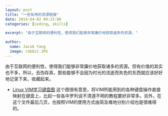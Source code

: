 ---layout: posttitle: "一些有用的资源链接"date: 2014-04-02 09:23:00categories: [coding, skills]excerpt: "由于互联网的便利性，使得我们能够非常廉价地获取诸多的资源。"author:  name: Jacob Yang  image: rabbit.JPG---由于互联网的便利性，使得我们能够非常廉价地获取诸多的资源。但有价值的其实也不多，所以，去伪存真，那些能够不会因为时光的流逝而失色的东西就应该好好地记录下来，收藏起来。* [Linux VIM学习键盘图][1]这个图很有意思，将VIM所能用到的各种键盘操作直接映射在键盘上，比起一些各中罗列说不清道不明的教程要好非常多。另外，在这个文件最后几页，也按照VIM的使用方式由简及难地分别介绍也是很难得的。  [1]: /resources/linux/VIM键盘图.pdf